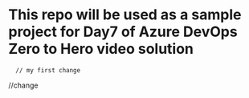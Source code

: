 # This repo will be used as a sample project for Day7 of Azure DevOps Zero to Hero video solution
      // my first change
//change